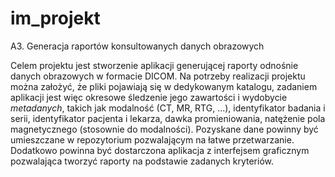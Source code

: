 # im_projekt

A3. Generacja raportów konsultowanych danych obrazowych 

Celem projektu jest stworzenie aplikacji generującej raporty odnośnie danych obrazowych w formacie DICOM. Na potrzeby realizacji projektu można założyć, że pliki pojawiają się w dedykowanym katalogu, zadaniem aplikacji jest więc okresowe śledzenie jego zawartości i wydobycie *metadanych*, takich jak modalność (CT, MR, RTG, ...), identyfikator badania i serii, identyfikator pacjenta i lekarza, dawka promieniowania, natężenie pola magnetycznego (stosownie do modalności). Pozyskane dane powinny być umieszczane w repozytorium pozwalającym na łatwe przetwarzanie. Dodatkowo powinna być dostarczona aplikacja z interfejsem graficznym pozwalająca tworzyć raporty na podstawie zadanych kryteriów. 
